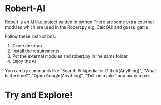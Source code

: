 # Robert-AI
Robert is an AI like project written in python
There are some extra external modules which are used in the Robert.py e.g. CalcGUI and guess_game

Follow these instructions:
1. Clone the repo
2. Install the requirements
3. Put the external modules and robert.py in the same folder
4. Enjoy the AI

You can try commands like "Search Wikipedia for Github(Anything)", "What is the time?", "Open Google(Anything)", "Tell me a joke" and many more.
# Try and Explore!
